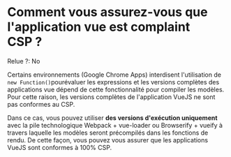 # Comment vous assurez-vous que l'application vue est complaint CSP ?

Relue ?: No

Certains environnements (Google Chrome Apps) interdisent l'utilisation de `new Function()`pourévaluer les expressions et les versions complètes des applications vue dépend de cette fonctionnalité pour compiler les modèles.  Pour cette 
raison, les versions complètes de l'application VueJS ne sont pas 
conformes au CSP.

Dans ce cas, vous pouvez utiliser  **des versions d'exécution uniquement** 
 avec la pile technologique Webpack + vue-loader ou Browserify + vueify à
 travers laquelle les modèles seront précompilés dans les fonctions de 
rendu.   De cette façon, vous pouvez vous assurer que les applications 
VueJS sont conformes à 100% CSP.